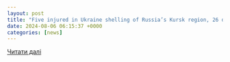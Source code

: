 ```yaml
---
layout: post
title: "Five injured in Ukraine shelling of Russia’s Kursk region, 26 drones downed, governor says | Reuters"
date: 2024-08-06 06:15:37 +0000
categories: [news]
---
```


[Читати далі](https://www.reuters.com/world/europe/five-injured-ukraine-shelling-russias-kursk-region-26-drones-downed-governor-2024-08-06/)
